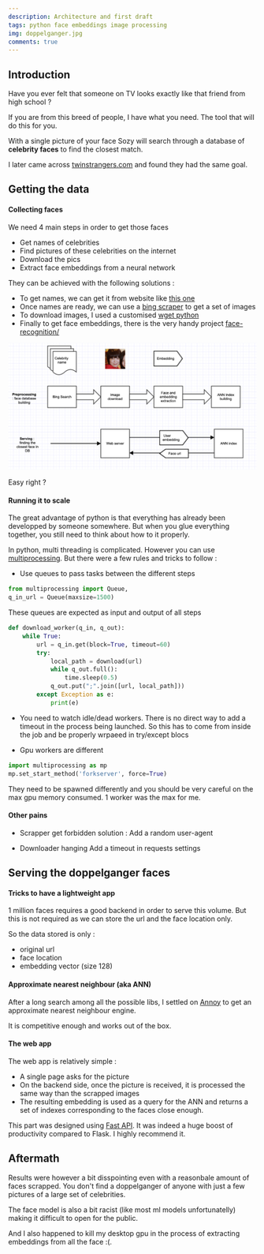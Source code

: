 ```yaml
---
description: Architecture and first draft
tags: python face embeddings image processing
img: doppelganger.jpg
comments: true
---
```


## Introduction

Have you ever felt that someone on TV looks exactly like that friend from high school ? 

If you are from this breed of people, I have what you need. The tool that will do this for you.

With a single picture of your face Sozy will search through a database of **celebrity faces** to find the closest match.

I later came across [twinstrangers.com](twinstrangers.com) and found they had the same goal.


## Getting the data

#### Collecting faces 

We need 4 main steps in order to get those faces

- Get names of celebrities
- Find pictures of these celebrities on the internet
- Download the pics 
- Extract face embeddings from a neural network


They can be achieved with the following solutions : 
- To get names, we can get it from website like [this one](https://www.ahlanlive.com/star-stories/celebrities/a-z)
- Once names are ready, we can use a [bing scraper](https://pypi.org/project/bingscraper/) to get a set of images 
- To download images, I used a customised [wget python](https://pypi.org/project/wget/)
- Finally to get face embeddings, there is the very handy project [face-recognition/](https://pypi.org/project/face-recognition/)


![architecture](/assets/img/sozy_architecture.png)


Easy right ?




#### Running it to scale

The great advantage of python is that everything has already been developped by someone somewhere. But when you glue everything together, you still need to think about how to it properly.

In python, multi threading is complicated. However you can use [multiprocessing](https://docs.python.org/fr/3/library/multiprocessing.html). But there were a few rules and tricks to follow :


- Use queues to pass tasks between the different steps
```python
from multiprocessing import Queue,
q_in_url = Queue(maxsize=1500)
```
These queues are expected as input and output of all steps 
```python
def download_worker(q_in, q_out):
    while True:
        url = q_in.get(block=True, timeout=60)
        try:
            local_path = download(url)
            while q_out.full():
                time.sleep(0.5)
            q_out.put(";".join([url, local_path]))
        except Exception as e:
            print(e)
```

- You need to watch idle/dead workers. 
There is no direct way to add a timeout in the process being launched. So this has to come from inside the job and be properly wrpaeed in try/except blocs


- Gpu workers are different
```python
import multiprocessing as mp
mp.set_start_method('forkserver', force=True)
```
They need to be spawned differently and you should be very careful on the max gpu memory consumed. 1 worker was the max for me.


#### Other pains 

- Scrapper get forbidden
solution : Add a random user-agent

- Downloader hanging
Add a timeout in requests settings


## Serving the doppelganger faces

#### Tricks to have a lightweight app

1 million faces requires a good backend in order to serve this volume. But this is not required as we can store the url and the face location only.

So the data stored is only : 
- original url
- face location
- embedding vector (size 128)


#### Approximate nearest neighbour (aka ANN)

After a long search among all the possible libs, I settled on [Annoy](https://github.com/spotify/annoy) to get an approximate nearest neighbour engine.

It is competitive enough and works out of the box.


#### The web app

The web app is relatively simple : 
- A single page asks for the picture
- On the backend side, once the picture is received, it is processed the same way than the scrapped images
- The resulting embedding is used as a query for the ANN and returns a set of indexes corresponding to the faces close enough.

This part was designed using [Fast API](https://fastapi.tiangolo.com). It was indeed a huge boost of productivity compared to Flask. I highly recommend it.


## Aftermath

Results were however a bit disspointing even with a reasonbale amount of faces scrapped. You don't find a doppelganger of anyone with just a few pictures of a large set of celebrities. 

The face model is also a bit racist (like most ml models unfortunatelly) making it difficult to open for the public.

And I also happened to kill my desktop gpu in the process of extracting embeddings from all the face :(.




